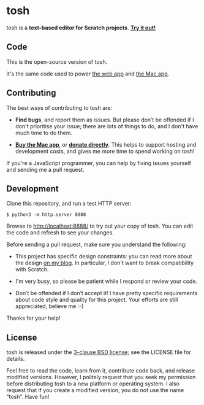 tosh
====

tosh is a **text-based editor for Scratch projects**. **[Try it out!](http://tosh.tjvr.org/)**


Code
----

This is the open-source version of tosh.

It's the same code used to power [the web app](http://tosh.tjvr.org/) and [the Mac app](http://tosh.tjvr.org/mac/).


Contributing
------------

The best ways of contributing to tosh are:

- **Find bugs**, and report them as issues. But please don’t be offended if I don't prioritise your issue; there are lots of things to do, and I don't have much time to do them.

- **[Buy the Mac app](http://tosh.tjvr.org/mac/)**, or **[donate directly](http://tosh.tjvr.org/donate/)**. This helps to support hosting and development costs, and gives me more time to spend working on tosh!

If you're a JavaScript programmer, you can help by fixing issues yourself and sending me a pull request.


Development
-----------

Clone this repository, and run a test HTTP server:

    $ python3 -m http.server 8888

Browse to <http://localhost:8888/> to try out your copy of tosh. You can edit the code and refresh to see your changes.

Before sending a pull request, make sure you understand the following:

- This project has specific design constraints: you can read more about the design [on my blog](http://tjvr.org/scratch-is-cool/). In particular, I don't want to break compatibility with Scratch.

- I'm very busy, so please be patient while I respond or review your code.

- Don’t be offended if I don’t accept it! I have pretty specific requirements about code style and quality for this project. Your efforts are still appreciated, believe me :-)

Thanks for your help!


License
-------

tosh is released under the [3-clause BSD license](http://choosealicense.com/licenses/bsd-3-clause/); see the LICENSE file for details.

Feel free to read the code, learn from it, contribute code back, and release modified versions. However, I politely request that you seek my permission before distributing tosh to a new platform or operating system. I also request that if you create a modified version, you do not use the name "tosh". Have fun!

